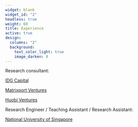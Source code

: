 ```yaml
---
widget: blank
widget_id: "2"
headless: true
weight: 60
title: Experience
active: true
design:
  columns: "2"
  background:
    text_color_light: true
    image_darken: 0
---
```

Research consultant: 

 [IDG Capital](https://en.idgcapital.com/)

  [Matrixport Ventures](https://www.matrixport.com/)

  [Huobi Ventures](https://www.huobi.com/en-us/capital/)

Research Engineer / Teaching Assistant / Research Assistant: 
  
[National University of Singapore](https://www.nus.edu.sg/)